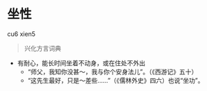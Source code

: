 # 坐性
cu6 xien5
> 兴化方言词典
- 有耐心，能长时间坐着不动身，或在住处不外出
  - “师父，我知你没甚～，我与你个安身法儿”。（《西游记》五十）
  - “这先生最好，只是～差些……”（《儒林外史》四六）也说“坐功”。
